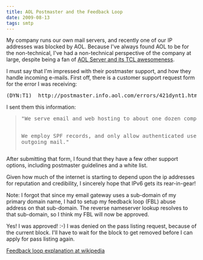 ```yaml
---
title: AOL Postmaster and the Feedback Loop
date: 2009-08-13
tags: smtp
---
```

My company runs our own mail servers, and recently one of our IP addresses was blocked by AOL. Because I've always found AOL to be for the non-technical, I've had a non-technical perspective of the company at large, despite being a fan of <a href="http://www.opennsd.org/">AOL Server and its TCL awesomeness</a>.

I must say that I'm impressed with their postmaster support, and how they handle incoming e-mails. First off, there is a customer support request form for the error I was receiving:

<pre class="sh_log">
(DYN:T1)  http://postmaster.info.aol.com/errors/421dynt1.html 421 SERVICE NOT AVAILABLE
</pre>

I sent them this information:

<blockquote class="svxlb"><pre>
"We serve email and web hosting to about one dozen companies with separate domain names, as well as one bulk mailing list for one client. The bulk emails include a link and information to opt-out, and only customers who opt-in are added to the list.

We employ SPF records, and only allow authenticated users to send outgoing mail."
</pre></blockquote>

After submitting that form, I found that they have a few other support options, including postmaster guidelines and a white list.

Given how much of the internet is starting to depend upon the ip addresses for reputation and credibility, I sincerely hope that IPv6 gets its rear-in-gear!

Note: I forgot that since my email gateway uses a sub-domain of my primary domain name, I had to setup my feedback loop (FBL) abuse address on that sub-domain. The reverse nameserver lookup resolves to that sub-domain, so I think my FBL will now be approved.

Yes! I was approved! :-) I was denied on the pass listing request, because of the current block. I'll have to wait for the block to get removed before I can apply for pass listing again.

<a rel="nofollow" href="http://en.wikipedia.org/wiki/Feedback_Loop_%28email%29">Feedback loop explanation at wikipedia</a>

